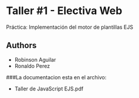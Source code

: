 
# Taller #1 - Electiva Web

Práctica: Implementación del motor de plantillas EJS


## Authors

- Robinson Aguilar
- Ronaldo Perez

###La documentacion esta en el archivo:
- Taller de JavaScript EJS.pdf
